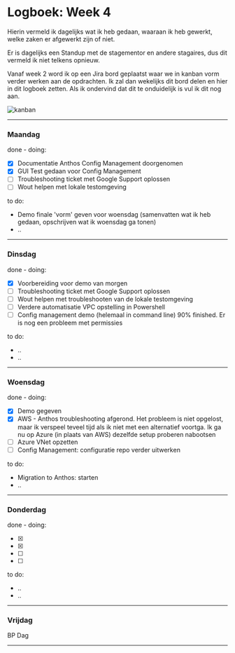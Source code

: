 # Logboek: Week 4

Hierin vermeld ik dagelijks wat ik heb gedaan, waaraan ik heb gewerkt, welke zaken er afgewerkt zijn of niet.

Er is dagelijks een Standup met de stagementor en andere stagaires, dus dit vermeld ik niet telkens opnieuw.

Vanaf week 2 word ik op een Jira bord geplaatst waar we in kanban vorm verder werken aan de opdrachten. Ik zal dan wekelijks dit bord delen en hier in dit logboek zetten. Als ik ondervind dat dit te onduidelijk is vul ik dit nog aan.

![kanban](img/kanban-wx.jpg)

---

### **Maandag**

done - doing:

- [x] Documentatie Anthos Config Management doorgenomen
- [x] GUI Test gedaan voor Config Management
- [ ] Troubleshooting ticket met Google Support oplossen
- [ ] Wout helpen met lokale testomgeving

to do:

- Demo finale 'vorm' geven voor woensdag (samenvatten wat ik heb gedaan, opschrijven wat ik woensdag ga tonen)
- ..

---

### **Dinsdag**

done - doing:

- [x] Voorbereiding voor demo van morgen
- [ ] Troubleshooting ticket met Google Support oplossen
- [ ] Wout helpen met troubleshooten van de lokale testomgeving
- [ ] Verdere automatisatie VPC opstelling in Powershell
- [ ] Config management demo (helemaal in command line) 90% finished. Er is nog een probleem met permissies

to do:

- ..
- ..

---

### **Woensdag**

done - doing:

- [x] Demo gegeven
- [x] AWS - Anthos troubleshooting afgerond. Het probleem is niet opgelost, maar ik verspeel teveel tijd als ik niet met een alternatief voortga. Ik ga nu op Azure (in plaats van AWS) dezelfde setup proberen nabootsen
- [ ] Azure VNet opzetten
- [ ] Config Management: configuratie repo verder uitwerken

to do:

- Migration to Anthos: starten
- ..

---

### **Donderdag**

done - doing:

- [x] 
- [x] 
- [ ] 
- [ ] 

to do:

- ..
- ..

---

### **Vrijdag**

BP Dag

---
